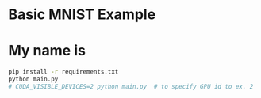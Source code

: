 # Basic MNIST Example
# My name is 
```bash
pip install -r requirements.txt
python main.py
# CUDA_VISIBLE_DEVICES=2 python main.py  # to specify GPU id to ex. 2
```
